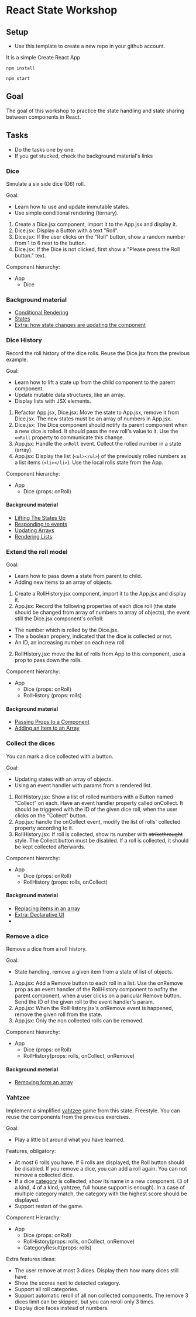 # React State Workshop

## Setup

- Use this template to create a new repo in your github account.

It is a simple Create React App

`npm install`

`npm start`

## Goal

The goal of this workshop to practice the state handling and state sharing between components in React.

## Tasks

- Do the tasks one by one.
- If you get stucked, check the background material's links

### Dice

Simulate a six side dice (D6) roll.

Goal: 

- Learn how to use and update immutable states.
- Use simple conditional rendering (ternary).

1. Create a Dice.jsx component, import it to the App.jsx and display it.
2. Dice.jsx: Display a Button with a text "Roll".
3. Dice.jsx: If the user clicks on the "Roll" button, show a random number from 1 to 6 next to the button.
4. Dice.jsx: If the Dice is not clicked, first show a "Please press the Roll button." text.

Component hierarchy:

- App
  - Dice

### Background material

  - [Conditional Rendering](https://react.dev/learn/conditional-rendering)
  - [States](https://react.dev/learn/state-a-components-memory)
  - [Extra: how state changes are updating the component](https://react.dev/learn/render-and-commit)


### Dice History

Record the roll history of the dice rolls. Reuse the Dice.jsx from the previous example.

Goal:

- Learn how to lift a state up from the child component to the parent component.
- Update mutable data structures, like an array.
- Display lists with JSX elements.

1. Refactor App.jsx, Dice.jsx: Move the state to App.jsx, remove it from Dice.jsx. The new states must be an array of numbers in App.jsx.
3. Dice.jsx: The Dice component should notify its parent component when a new dice is rolled. It should pass the new roll's value to it. Use the `onRoll` property to communicate this change.
4. App.jsx: Handle the `onRoll` event. Collect the rolled number in a state (array).
5. App.jsx: Display the list (`<ul></ul>`) of the previously rolled numbers as a list items (`<li></li>`). Use the local rolls state from the App. 

Component hierarchy:

- App
  - Dice (props: onRoll)

#### Background material

- [Lifting The States Up](https://react.dev/learn/sharing-state-between-components)
- [Responding to events](https://react.dev/learn/responding-to-events)
- [Updating Arrays](https://react.dev/learn/updating-arrays-in-state)
- [Rendering Lists](https://react.dev/learn/rendering-lists)

### Extend the roll model

Goal:

- Learn how to pass down a state from parent to child.
- Adding new items to an array of objects.

1. Create a RollHistory.jsx component, import it to the App.jsx and display it.
2. App.jsx: Record the following properties of each dice roll (the state should be changed from array of numbers to array of objects), the event still the Dice.jsx component's onRoll:

- The number which is rolled by the Dice.jsx.
- The a boolean propery, indicated that the dice is collected or not.
- An ID, an increasing number on each new roll.

2. RollHistory.jsx: move the list of rolls from App to this component, use a prop to pass down the rolls. 

Component hierarchy:

- App
  - Dice (props: onRoll)
  - RollHistory (props: rolls)

#### Background material

- [Passing Props to a Component](https://react.dev/learn/passing-props-to-a-component)
- [Adding an Item to an Array](https://react.dev/learn/updating-arrays-in-state#adding-to-an-array)

### Collect the dices

You can mark a dice collected with a button.

Goal:

- Updating states with an array of objects.
- Using an event handler with params from a rendered list.

1. RollHistory.jsx: Show a list of rolled numbers with a Button named "Collect" on each. Have an event handler property called onCollect. It should be triggered with the ID of the given dice roll, when the user clicks on the "Collect" button.
2. App.jsx: handle the onCollect event, modify the list of rolls' collected property according to it. 
3. RollHistory.jsx: If roll is collected, show its number with ~~strikethrought~~ style. The Collect button must be disabled. If a roll is collected, it should be kept collected afterwards.

Component hierarchy:

- App
  - Dice (props: onRoll)
  - RollHistory (props: rolls, onCollect)

#### Background material
  - [Replacing items in an array](https://react.dev/learn/updating-arrays-in-state#replacing-items-in-an-array)
  - [Extra: Declarative UI](https://react.dev/learn/reacting-to-input-with-state)
  -  

### Remove a dice

Remove a dice from a roll history. 

Goal:

- State handling, remove a given item from a state of list of objects.

1. App.jsx: Add a Remove button to each roll in a list. Use the onRemove prop as an event handler of the RollHistory component to nofity the parent component, when a user clicks on a paricular Remove button. Send the ID of the given roll to the event handler's param.
2. App.jsx: When the RollHistory.jsx's onRemove event is happened, remove the given roll from the state.
3. App.jsx: Only the non collected rolls can be removed.

Component hierarchy:

- App
  - Dice (props: onRoll)
  - RollHistory(props: rolls, onCollect, onRemove)

#### Background meterial
- [Removing form an array](https://react.dev/learn/updating-arrays-in-state#removing-from-an-array)

### Yahtzee

Implement a simplified [yahtzee](https://en.wikipedia.org/wiki/Yahtzee) game from this state. Freestyle.
You can reuse the components from the previous exercises.

Goal: 

  - Play a little bit around what you have learned.

Features, obligatory:

- At most 6 rolls you have. If 6 rolls are displayed, the Roll button should be disabled. If you remove a dice, you can add a roll again. You can not remove a collected dice.
- If a dice [category](https://en.wikipedia.org/wiki/Yahtzee#Lower_section) is collected, show its name in a new component. (3 of a kind, 4 of a kind, yahtzee, full house support is enough). In a case of multiple category match, the category with the highest score should be displayed.
- Support restart of the game.

Component Hierarchy:

- App
  - Dice (props: onRoll)
  - RollHistory(props: rolls, onCollect, onRemove)
  - CategoryResult(props: rolls)

Extra features ideas:

- The user remove at most 3 dices. Display them how many dices still have.
- Show the scores next to detected category.
- Support all roll categories.
- Support automatic reroll of all non collected components. The remove 3 dices limit can be skipped, but you can reroll only 3 times.
- Display dice faces instead of numbers.
